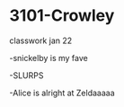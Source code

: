 # 3101-Crowley
classwork jan 22
<p>-snickelby is my fave
<p>-SLURPS
<p>-Alice is alright at Zeldaaaaa
